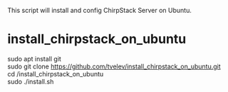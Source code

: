 
This script will install and config ChirpStack Server on Ubuntu.
# install_chirpstack_on_ubuntu

sudo apt install git  
sudo git clone https://github.com/tvelev/install_chirpstack_on_ubuntu.git  
cd /install_chirpstack_on_ubuntu  
sudo ./install.sh  
